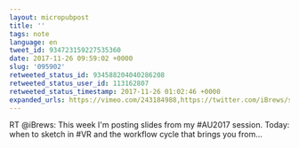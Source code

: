 ```yaml
---
layout: micropubpost
title: ''
tags: note
language: en
tweet_id: 934723159227535360
date: 2017-11-26 09:59:02 +0000
slug: '095902'
retweeted_status_id: 934588204040286208
retweeted_status_user_id: 113162807
retweeted_status_timestamp: 2017-11-26 01:02:46 +0000
expanded_urls: https://vimeo.com/243184988,https://twitter.com/iBrews/status/934588204040286208/photo/1,https://twitter.com/iBrews/status/934588204040286208/photo/1,https://twitter.com/iBrews/status/934588204040286208/photo/1
---
```

RT @iBrews: This week I'm posting slides from my #AU2017 session. Today: when to sketch in #VR and the workflow cycle that brings you from…
